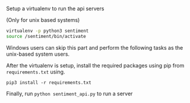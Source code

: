 Setup a virtualenv to run the api servers

(Only for unix based systems)
```bash
virtualenv -p python3 sentiment
source /sentiment/bin/activate
```
Windows users can skip this part and perform the following tasks as the unix-based system users.

After the virtualenv is setup, install the required packages using pip from `requirements.txt` using.

`pip3 install -r requirements.txt`

Finally, run `python sentiment_api.py` to run a server
